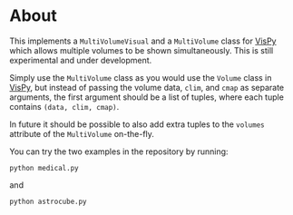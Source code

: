 About
=====

This implements a ``MultiVolumeVisual`` and a ``MultiVolume`` class for
[VisPy](http://www.vispy.org) which allows multiple volumes to be shown
simultaneously. This is still experimental and under development.

Simply use the ``MultiVolume`` class as you would use the ``Volume`` class in
[VisPy](http://www.vispy.org), but instead of passing the volume data,
``clim``, and ``cmap`` as separate arguments, the first argument should be a
list of tuples, where each tuple contains ``(data, clim, cmap)``.

In future it should be possible to also add extra tuples to the ``volumes``
attribute of the ``MultiVolume`` on-the-fly.

You can try the two examples in the repository by running:

```
python medical.py
```

and

```
python astrocube.py
```
